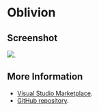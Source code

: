 # Oblivion



## Screenshot
![](https://raw.githubusercontent.com/gerane/VSCodeThemes/master/gerane.Theme-Oblivion/screenshot.png).


## More Information
* [Visual Studio Marketplace](https://marketplace.visualstudio.com/items/gerane.Theme-Oblivion).
* [GitHub repository](https://github.com/gerane/VSCodeThemes).
